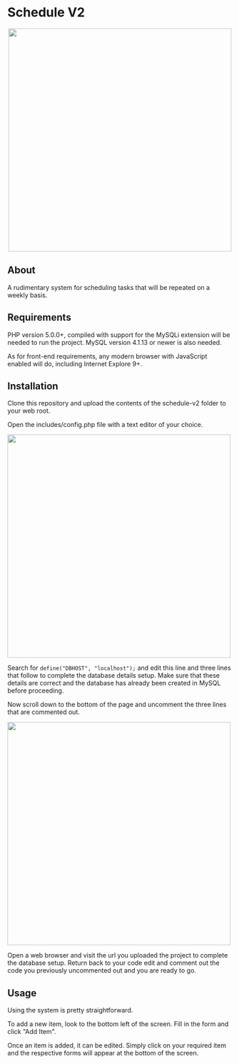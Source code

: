 # Schedule V2

<p align="center">
  <img src="../media/app_screenshot.png?raw=true" width="500" />
</p>

## About

A rudimentary system for scheduling tasks that will be repeated on a weekly
basis.

## Requirements

PHP version 5.0.0+, compiled with support for the MySQLi extension will be
needed to run the project. MySQL version 4.1.13 or newer is also needed.

As for front-end requirements, any modern browser with JavaScript enabled
will do, including Internet Explore 9+.

## Installation

Clone this repository and upload the contents of the schedule-v2 folder to
your web root.

Open the includes/config.php file with a text editor of your choice.

<img src="../media/config_php_top_screenshot.png?raw=true" width="500" />

Search for `define("DBHOST", "localhost");` and edit this line and three lines
that follow to complete the database details setup. Make sure that these
details are correct and the database has already been created in MySQL
before proceeding.

Now scroll down to the bottom of the page and uncomment the three lines that
are commented out.

<img src="../media/config_php_bottom_screenshot.png?raw=true" width="500" />

Open a web browser and visit the url you uploaded the project to complete the
database setup. Return back to your code edit and comment out the code you
previously uncommented out and you are ready to go.

## Usage

Using the system is pretty straightforward.

To add a new item, look to the bottom left of the screen. Fill in the form
and click "Add Item".

Once an item is added, it can be edited. Simply click on your required item
and the respective forms will appear at the bottom of the screen.
